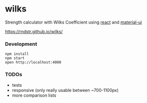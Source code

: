 wilks
=====

Strength calculator with Wilks Coefficient using [react](https://github.com/facebook/react) and [material-ui](https://github.com/callemall/material-ui)

https://rndstr.github.io/wilks/

### Development

```
npm install
npm start
open http://localhost:4000
```

### TODOs

- tests
- responsive (only really usable between ~700-1100px)
- more comparison lists
